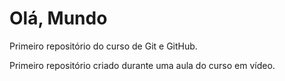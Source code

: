 # Olá, Mundo

Primeiro repositório do curso de Git e GitHub.

Primeiro repositório criado durante uma aula do curso em vídeo.
 
